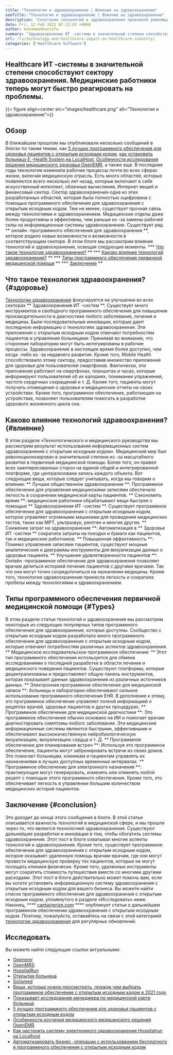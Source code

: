 ```yaml
---
title: "Технология и здравоохранение | Влияние на здравоохранение" 
seoTitle: "Технология и здравоохранение | Влияние на здравоохранение" 
description: "Сочетание технологий и здравоохранения произвело революцию в медицинском отделе. Давайте рассмотрим воздействие и типы программного обеспечения для здравоохранения." 
date: Fri, 12 Feb 2021 07:12:43 +0000
author: muhammadmustafa
summary: "Здравоохранение ИТ -системы в значительной степени способствуют сектору здравоохранения. Медицинские работники теперь могут быстро реагировать на проблемы." 
url: /ru/technology-and-healthcare-impact-on-healthcare-industry/
categories: ['Healthcare Software']
---
```


## Healthcare ИТ -системы в значительной степени способствуют сектору здравоохранения. Медицинские работники теперь могут быстро реагировать на проблемы.

{{< figure align=center src="images/healthcare.png" alt="Технология и здравоохранение">}}


## Обзор
В ближайшем прошлом мы опубликовали несколько сообщений в блогах по таким темам, как [5 лучших программного обеспечения для здоровья пациентов с открытым исходным кодом][1], [как установить больницу E -Health System на LocalHost][2], [Особенности исследования решения медицинского здоровья OpenEMR][3], а также еще. В последние годы технологии изменили рабочие процессы почти во всех сферах жизни, включая медицинскую отрасль. Есть много областей, которые появляются всего несколько лет назад, которые включают в себя искусственный интеллект, облачные вычисления, Интернет вещей и финансовый сектор. Сектор здравоохранения-одна из этих разработанных областей, которая была полностью оцифрована с помощью программного обеспечения для здравоохранения с открытым исходным кодом. Тем не менее, существует прочная связь между технологиями и здравоохранением.
Медицинские отделы даже более продуктивны и эффективны, чем раньше из -за замены рабочей силы на информационные системы здравоохранения. Существует ряд ** онлайн -программного обеспечения для здравоохранения **, которое родило новые возможности и возможности в соответствующем секторе. В этом блоге мы рассмотрим влияние технологий и здравоохранения, освещая следующие моменты.
  *** [Что такое технология здравоохранения?][4] **
  *** [Каково влияние технологий здравоохранения?][5] **
  *** [Типы программного обеспечения первичной медицинской помощи][6] **
  *** [Заключение][7] **

## Что такое технология здравоохранения? {#здоровье}
[Технологии здравоохранения][8] фокусируется на улучшении во всех секторах ** Здравоохранения ИТ -систем **. Существует много инструментов и свободного программного обеспечения для повышения производительности в диагностике любого заболевания, лечения и медицины. Были последовательные инновации, которые дают последнюю информацию о технологиях здравоохранения. Эти приложения с открытым исходным кодом отвечают потребностям пациентов и управления больницами. Принимая во внимание, что сторонние лаборатории могут быть интегрированы в рабочие процессы. Здравоохранение в настоящее время более доступно, чем когда -либо из -за недавнего развития. Кроме того, Mobile Health способствовало этому сектору, предоставив множество приложений для здоровья для пользователей смартфонов. Фактически, эти приложения работают на смартфонах, планшетах и ​​часах, которые информируют пользователей об их калориях, понимании упражнений, частоте сердечных сокращений и т. Д. Кроме того, пациенты могут получать оповещения о здоровье и медицинские отчеты на своих устройствах. Кроме того, программное обеспечение, работающее на устройствах, позволяет пользователям помогать в разработке здорового жизненного цикла сна.

## Каково влияние технологий здравоохранения? {#влияние}
В этом разделе «Технологического и медицинского руководства мы рассмотрим результат использования информационных систем здравоохранения с открытым исходным кодом». Медицинский мир был революционизирован в значительной степени из -за масштабного развития в первичной медицинской помощи. Более того, он привел всех заинтересованных сторон на единой общей и интегрированной платформе, где централизована запись каждого объекта. Вот следующие вещи, которые следует учитывать, когда мы говорим о влиянии:
** Лучшее общественное здравоохранение **: Программное обеспечение для управления медицинскими записями обеспечило легкость в сохранении медицинской карты пациентов.
** Сэкономить время **: медицинские работники обрабатывают вещи быстрее с помощью ** Здравоохранения ИТ -систем **. Существует программное обеспечение для здравоохранения с открытым исходным кодом, которое управляет огромными машинами для проведения медицинских тестов, таких как МРТ, ультразвук, рентген и многие другие.
** Снижение затрат на здравоохранение **: Автоматизация в ** Здоровье ИТ -систем ** сократила затраты на поездки и бумаги как пациентов, так и медицинских работников.
** Повышенная эффективность **: Помимо управления записями пациентов, существуют мощные аналитические и диаграммы инструменты для визуализации данных о здоровье пациента.
** Улучшение удовлетворенности пациентов **: Онлайн -программное обеспечение для здравоохранения позволяет врачам делиться историей лечения пациентов с другими врачами. Так что они могут точно сосредоточиться на назначении медицины. Кроме того, технология здравоохранения принесла легкость и сократила пробелы между технологиями и здравоохранением.

## Типы программного обеспечения первичной медицинской помощи {#Types}
В этом разделе статьи технологий и здравоохранения мы рассмотрим некоторые из следующих популярных типов программного обеспечения для здравоохранения, которые доступны. Сообщество с открытым исходным кодом разработало много программного обеспечения для здравоохранения с открытым исходным кодом, которые отвечают потребностям различных аспектов здравоохранения.
** Медицинское исследовательское программное обеспечение: ** Этот тип программного обеспечения используется для обмена исследованиями о последней разработке в области лечения и медицинского поведения пациентов. Существуют платформы, которые децентрализованы и предоставляют общую панель инструментов, которая показывает данные здравоохранения из различных источников данных.
** Электронная программное обеспечение для медицинской записи **: больницы и лаборатории обеспечивают сильное использование программного обеспечения EHR. В дополнение к этому, это программное обеспечение управляет полной информацией о рецептах врачей, здоровье пациентов и других процедурах.
** Программное обеспечение для медицинской диагностики **: Это программное обеспечение обычно основано на ИИ и помогает врачам диагностировать симптомы любого заболевания. Эти медицинские информационные системы являются быстрыми, эффективными и обеспечивают высококачественную нейробиологическую визуализацию, визуализацию сердца и т. Д.
** Программное обеспечение для планирования встреч **: Используя это программное обеспечение, пациенты могут забронировать встречи из своих домов. Это помогает больницам, клиникам и пациентам управлять их назначениями в лучших доступных временных интервалах.
** Программное обеспечение для электронного назначения **: практикующие могут генерировать, изменять или отменять любой рецепт с помощью этого программного обеспечения. Кроме того, это обеспечивает легкость в управлении большим количеством медицинских историй пациентов.

## Заключение {#conclusion}
Это доходит до конца этого сообщения в блоге. В этой статье описывается важность технологий в медицинской сфере, и мы прошли через то, что является технологией здравоохранения. Существуют дальнейшие разработки и инновации в том, чтобы обогатить системы здравоохранения. Этот пост в блоге охватывал многие аспекты технологий и здравоохранения. Кроме того, существует программное обеспечение для здравоохранения с открытым исходным кодом, которое оказывает удаленную помощь врачам-врачам, где они могут провести медицинскую проверку тех пациентов, которые не могут посещать клиники физически. Кроме того, удаленные инструменты могут сократить стоимость путешествия вместе со многими другими расходами. Этот пост в блоге действительно может помочь вам, если вы хотите установить информационную систему здравоохранения с открытым исходным кодом для вашего бизнеса. Вы можете найти список программного обеспечения для здравоохранения с открытым исходным кодом, упомянутого в разделе «Исследовать» ниже.
Наконец, **** [cantainerize.com][9] **** опубликует статьи о дальнейшем программном обеспечении здравоохранения с открытым исходным кодом. Поэтому, пожалуйста, оставайтесь на связи с этой категорией [технологии здравоохранения][8] для регулярных обновлений.

## Исследовать
Вы можете найти следующие ссылки актуальными:
  * [Openemr][10]
  * [OpenMRS][11]
  * [HospitalRun][12]
  * [Открытая больница][13]
  * [Solismed][14]
  * [Вещи, которые нужно просмотреть, прежде чем выбрать программное обеспечение с открытым исходным кодом в 2021 году][15]
  * [Показывает исследование менеджера по медицинской карте больнице][16]
  * [5 лучших программного обеспечения для здоровья пациентов с открытым исходным кодом][1]
  * [Особенности изучения медицинского медицинского решения OpenEMR][3]
  * [Как настроить систему электронного здравоохранения Hospitalrun на Localhost][17]
  * [Автоматизировать бизнес -операции с использованием бесплатного и программного обеспечения с открытым исходным кодом][18]

  
[1]: https://blog.containerize.com/2021/03/05/top-5-open-source-patient-record-management-software/
[2]: https://blog.containerize.com/healthcare-software/how-to-install-hospitalrun-hospital-management-system/
[3]: https://blog.containerize.com/healthcare-software/open-source-medical-software-openemr-features/
[4]: #health
[5]: #impact
[6]: #types
[7]: #Conclusion
[8]: https://products.containerize.com/health-care-technologies
[9]: https://www.containerize.com/
[10]: https://products.containerize.com/health-care-technologies/openemr
[11]: https://products.containerize.com/health-care-technologies/openmrs
[12]: https://products.containerize.com/healthcare-technologies/hospitalrun
[13]: https://products.containerize.com/healthcare-technologies/open-hospital
[14]: https://products.containerize.com/healthcare-technologies/solismed
[15]: https://blog.containerize.com/cmdb-software/things-to-review-before-opting-open-source-software-in-2021/
[16]: https://blog.containerize.com/healthcare-software/features-exploration-of-medical-record-manager-hospitalrun/
[17]: https://blog.containerize.com/healthcare-software/how-to-install-hospitalrun-hospital-management-system/
[18]: https://blog.containerize.com/blogging/automate-business-operations-using-open-source-software/

